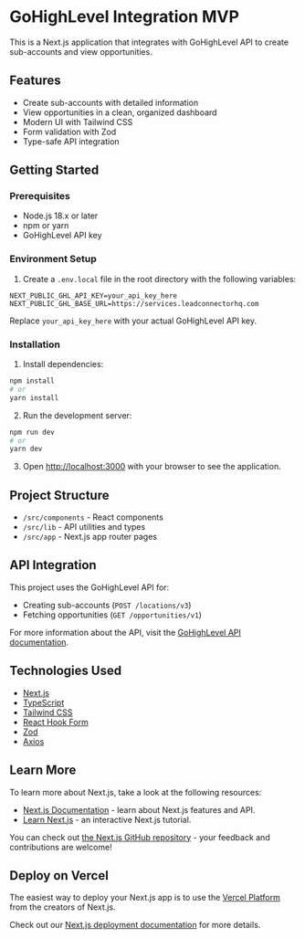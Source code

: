 # GoHighLevel Integration MVP

This is a Next.js application that integrates with GoHighLevel API to create sub-accounts and view opportunities.

## Features

- Create sub-accounts with detailed information
- View opportunities in a clean, organized dashboard
- Modern UI with Tailwind CSS
- Form validation with Zod
- Type-safe API integration

## Getting Started

### Prerequisites

- Node.js 18.x or later
- npm or yarn
- GoHighLevel API key

### Environment Setup

1. Create a `.env.local` file in the root directory with the following variables:

```env
NEXT_PUBLIC_GHL_API_KEY=your_api_key_here
NEXT_PUBLIC_GHL_BASE_URL=https://services.leadconnectorhq.com
```

Replace `your_api_key_here` with your actual GoHighLevel API key.

### Installation

1. Install dependencies:

```bash
npm install
# or
yarn install
```

2. Run the development server:

```bash
npm run dev
# or
yarn dev
```

3. Open [http://localhost:3000](http://localhost:3000) with your browser to see the application.

## Project Structure

- `/src/components` - React components
- `/src/lib` - API utilities and types
- `/src/app` - Next.js app router pages

## API Integration

This project uses the GoHighLevel API for:
- Creating sub-accounts (`POST /locations/v3`)
- Fetching opportunities (`GET /opportunities/v1`)

For more information about the API, visit the [GoHighLevel API documentation](https://highlevel.stoplight.io/docs/integrations/).

## Technologies Used

- [Next.js](https://nextjs.org/)
- [TypeScript](https://www.typescriptlang.org/)
- [Tailwind CSS](https://tailwindcss.com/)
- [React Hook Form](https://react-hook-form.com/)
- [Zod](https://github.com/colinhacks/zod)
- [Axios](https://axios-http.com/)

## Learn More

To learn more about Next.js, take a look at the following resources:

- [Next.js Documentation](https://nextjs.org/docs) - learn about Next.js features and API.
- [Learn Next.js](https://nextjs.org/learn) - an interactive Next.js tutorial.

You can check out [the Next.js GitHub repository](https://github.com/vercel/next.js) - your feedback and contributions are welcome!

## Deploy on Vercel

The easiest way to deploy your Next.js app is to use the [Vercel Platform](https://vercel.com/new?utm_medium=default-template&filter=next.js&utm_source=create-next-app&utm_campaign=create-next-app-readme) from the creators of Next.js.

Check out our [Next.js deployment documentation](https://nextjs.org/docs/app/building-your-application/deploying) for more details.
